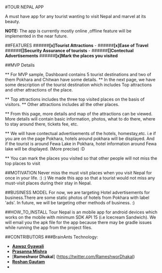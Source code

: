 #TOUR NEPAL APP 

A must have app for any tourist wanting to visit Nepal and marvel at its beauty. 

 **NOTE:** The app is currently mostly online ,offline feature will be implemented in the near future.

##FEATURES
######**[x]Tourist Attractions** -
######**[x]Ease of Travel**
######**[]Security Assurance of tourists** - 
######**[]Contectual Advertisements**
######**[x]Mark the places you visited**

##MVP Details

** For MVP sample, Dashboard contains 5 tourist destinations and two of them Pokhara and Chitwan have some details.
** In the next page, we have some description of the tourist destination which includes Top attractions and other attractions     of the place.

** Top attractions includes the three top visited places on the basis of visitors.
** Other attractions includes all the other places.

** From this page, more details and map of the attractions can be viewed. 
    More details will contain basic information, photos, what to do there, where to stay around there, tickets fee, etc. 

** We will have contectual advertisements of the hotels, homestay,etc. i.e if you are on the page Pokhara, hotels around          pokhara will be displayed. And if the tourist is around Fewa Lake in Pokhara, hotel information around Fewa lake will be       displayed. (More precise) :D

** You can mark the places you visited so that other people will not miss the top places to visit


##MOTIVATION 
Never miss the must visit places when you visit Nepal for once in your life. :) :)
We made this app so that a tourist would not miss any must-visit places during their stay in Nepal.

##BUSINESS MODEL
For now, we are targeting Hotel advertisements for business.There are some static photos of hotels from Pokhara with label 'ads'. In future, we will be targeting other methods of business. :) 

##HOW_TO_INSTALL
Tour Nepal is an mobile app for android devices which works on the mobile with minimum SDK API 15 (i.e Icecream Sandwich).
We will email you the apk file for the app because there may be gradle issues while running the app from the project files.

##CONTRIBUTORS
###BrainAnts Technology:
 - [**Aawaz Gyawali**](https://twitter.com/AawazGyawali) 
 - [**Prasanna Mishra**](https://twitter.com/Prascq56)  
 - [**Rameshwor Dhakal**] (https://twitter.com/RameshworDhakal)
 - [**Roshan Gautam**](https://twitter.com/roshangautam0)
 -

